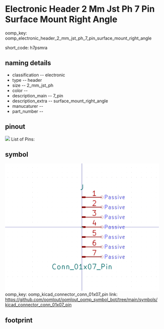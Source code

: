 # Electronic Header 2 Mm Jst Ph 7 Pin Surface Mount Right Angle
oomp_key: oomp_electronic_header_2_mm_jst_ph_7_pin_surface_mount_right_angle  

short_code: h7psmra
## naming details
* classification -- electronic
* type -- header
* size -- 2_mm_jst_ph
* color -- 
* description_main -- 7_pin
* description_extra -- surface_mount_right_angle
* manucaturer -- 
* part_number -- 
## pinout
![](working_pinout_600.png)
List of Pins:

## symbol

![](symbol/0/working/working_600.png)
oomp_key: oomp_kicad_connector_conn_01x07_pin
link: https://github.com/oomlout/oomlout_oomp_symbol_bot/tree/main/symbols/kicad_connector_conn_01x07_pin


## footprint

